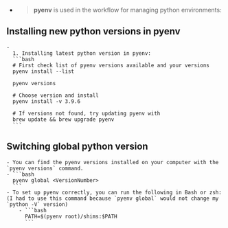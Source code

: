 - > **pyenv** is used in the workflow for managing python environments:
## Installing new python versions in pyenv
	-
	  1. Installing latest python version in pyenv:
	  ```bash
	  # First check list of pyenv versions available and your versions
	  pyenv install --list
	  
	  pyenv versions
	  
	  # Choose version and install
	  pyenv install -v 3.9.6
	  
	  # If versions not found, try updating pyenv with 
	  brew update && brew upgrade pyenv
	  ```
## Switching global python version
	- You can find the pyenv versions installed on your computer with the `pyenv versions` command.
	- ```bash
	  pyenv global <VersionNumber>
	  ```
	- To set up pyenv correctly, you can run the following in Bash or zsh: (I had to use this command because `pyenv global` would not change my `python -V` version)
		- ```bash
		  PATH=$(pyenv root)/shims:$PATH
		  ```